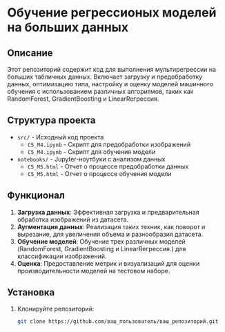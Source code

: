 # Обучение регрессионых моделей на больших данных

## Описание
Этот репозиторий содержит код для выполнения мультирегрессии на больших табличных данных. Включает загрузку и предобработку данных,
оптимизацию типа, настройку и оценку моделей машинного обучения с использованием различных алгоритмов, таких как RandomForest, GradientBoosting и LinearReгрессия.

## Структура проекта
- `src/` - Исходный код проекта
  - `C5_M4.ipynb` - Скрипт для предобработки изображений
  - `C5_M4.ipynb` - Скрипт для обучения модели
- `notebooks/` - Jupyter-ноутбуки с анализом данных
  - `C5_M5.html` - Отчет о процессе предобработки данных
  - `C5_M5.html` - Отчет о процессе обучения модели

## Функционал
1. **Загрузка данных**: Эффективная загрузка и предварительная обработка изображений из датасета.
2. **Аугментация данных**: Реализация таких техник, как поворот и вырезание, для увеличения объема и разнообразия датасета.
3. **Обучение моделей**: Обучение трех различных моделей (RandomForest, GradientBoosting и LinearReгрессия.) для классификации изображений.
4. **Оценка**: Предоставление метрик и визуализаций для оценки производительности моделей на тестовом наборе.

## Установка
1. Клонируйте репозиторий:
   ```bash
   git clone https://github.com/ваш_пользователь/ваш_репозиторий.git
